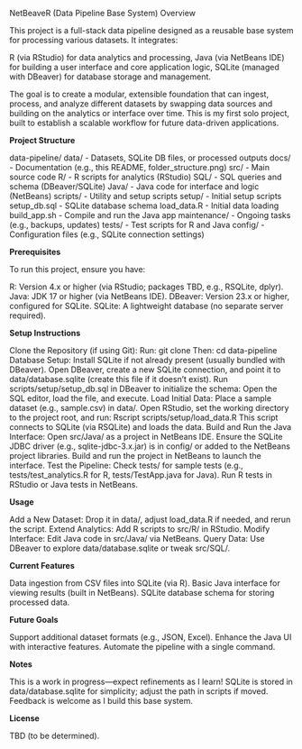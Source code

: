 NetBeaveR (Data Pipeline Base System)
Overview

This project is a full-stack data pipeline designed as a reusable base system for processing various datasets. It integrates:

R (via RStudio) for data analytics and processing,
Java (via NetBeans IDE) for building a user interface and core application logic,
SQLite (managed with DBeaver) for database storage and management.

The goal is to create a modular, extensible foundation that can ingest, process, and analyze different datasets by swapping data sources and building on the analytics or interface over time. This is my first solo project, built to establish a scalable workflow for future data-driven applications.

**Project Structure**

data-pipeline/
data/            - Datasets, SQLite DB files, or processed outputs
docs/            - Documentation (e.g., this README, folder_structure.png)
src/             - Main source code
R/             - R scripts for analytics (RStudio)
SQL/           - SQL queries and schema (DBeaver/SQLite)
Java/          - Java code for interface and logic (NetBeans)
scripts/         - Utility and setup scripts
setup/         - Initial setup scripts
setup_db.sql    - SQLite database schema
load_data.R     - Initial data loading
build_app.sh    - Compile and run the Java app
maintenance/   - Ongoing tasks (e.g., backups, updates)
tests/           - Test scripts for R and Java
config/          - Configuration files (e.g., SQLite connection settings)

**Prerequisites**

To run this project, ensure you have:

R: Version 4.x or higher (via RStudio; packages TBD, e.g., RSQLite, dplyr).
Java: JDK 17 or higher (via NetBeans IDE).
DBeaver: Version 23.x or higher, configured for SQLite.
SQLite: A lightweight database (no separate server required).

**Setup Instructions**

Clone the Repository (if using Git): Run: git clone <repository-url> Then: cd data-pipeline
Database Setup:
Install SQLite if not already present (usually bundled with DBeaver).
Open DBeaver, create a new SQLite connection, and point it to data/database.sqlite (create this file if it doesn’t exist).
Run scripts/setup/setup_db.sql in DBeaver to initialize the schema: Open the SQL editor, load the file, and execute.
Load Initial Data:
Place a sample dataset (e.g., sample.csv) in data/.
Open RStudio, set the working directory to the project root, and run: Rscript scripts/setup/load_data.R
This script connects to SQLite (via RSQLite) and loads the data.
Build and Run the Java Interface:
Open src/Java/ as a project in NetBeans IDE.
Ensure the SQLite JDBC driver (e.g., sqlite-jdbc-3.x.jar) is in config/ or added to the NetBeans project libraries.
Build and run the project in NetBeans to launch the interface.
Test the Pipeline:
Check tests/ for sample tests (e.g., tests/test_analytics.R for R, tests/TestApp.java for Java).
Run R tests in RStudio or Java tests in NetBeans.

**Usage**

Add a New Dataset: Drop it in data/, adjust load_data.R if needed, and rerun the script.
Extend Analytics: Add R scripts to src/R/ in RStudio.
Modify Interface: Edit Java code in src/Java/ via NetBeans.
Query Data: Use DBeaver to explore data/database.sqlite or tweak src/SQL/.

**Current Features**

Data ingestion from CSV files into SQLite (via R).
Basic Java interface for viewing results (built in NetBeans).
SQLite database schema for storing processed data.

**Future Goals**

Support additional dataset formats (e.g., JSON, Excel).
Enhance the Java UI with interactive features.
Automate the pipeline with a single command.

**Notes**

This is a work in progress—expect refinements as I learn!
SQLite is stored in data/database.sqlite for simplicity; adjust the path in scripts if moved.
Feedback is welcome as I build this base system.

**License**

TBD (to be determined).
